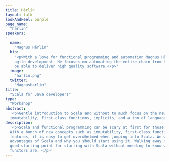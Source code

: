 ```yaml
---
title: Härlin
layout: talk
lookAndFeel: purple
page_name:
  "harlin"
speakers:
-
  name:
    "Magnus Härlin"
  bio:
    "<p>With a love for functional programming and automation Magnus Härlin from SpeedLedger works with 
    agile development. He focuses on automating the entire chain from testing to continuous delivery to 
    be able to deliver high quality software.</p>"
  image:
    "harlin.png"
  twitter:
    "MagnusHarlin"
title:
  "Scala for Java developers"
type:
  "Workshop"
abstract:
  '<p>Gentle introduction to Scala and without to much focus on the new scary concepts such as 
  immutability, first-class functions, implicits, and a ton of language features.</p>'
description:
  '<p>Scala and functional programming can be scary at first for those of us coming from the OOP world. 
  With a bunch of new concepts such as immutability, first-class functions, implicits, and a ton of language 
  features, it is easy to get overwhelmed when jumping into Scala. We will take a look at some of the major 
  advantages of Scala and why you should start using it. Walking away from this session you will have a 
  good starting point for starting with Scala without needing to know what monads and applicative 
  functors are. </p>'
---
```

